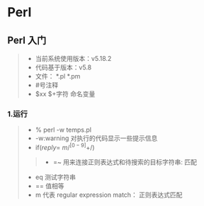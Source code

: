 # Perl

## Perl 入门

>* 当前系统使用版本：v5.18.2
>* 代码基于版本：v5.8
>* 文件： *.pl *.pm
>* #号注释
>* $xx $+字符 命名变量

### 1.运行

>* % perl -w temps.pl
>* -w:warning 对执行的代码显示一些提示信息
>* if($reply =~ m/^[0-9]+$/)
>>* =~ 用来连接正则表达式和待搜索的目标字符串: 匹配
>* eq 测试字符串
>* == 值相等
>* m 代表 regular expression match： 正则表达式匹配

